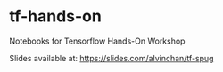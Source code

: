 # tf-hands-on
Notebooks for Tensorflow Hands-On Workshop


Slides available at: https://slides.com/alvinchan/tf-spug
